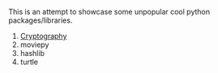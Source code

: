 This is an attempt to showcase some unpopular cool python packages/libraries.

<ol><li><a href="https://cryptography.io/en/latest/">Cryptography</a><br>
<li>moviepy<br>
<li>hashlib<br>
<li>turtle<br>
